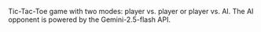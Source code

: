 Tic-Tac-Toe game with two modes: player vs. player or player vs. AI. The AI opponent is powered by the Gemini-2.5-flash API. 
